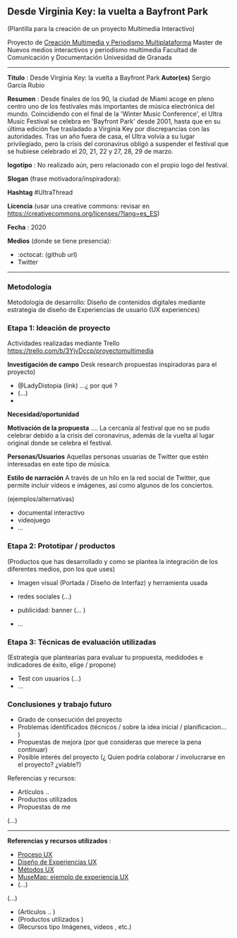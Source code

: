 ## Desde Virginia Key: la vuelta a Bayfront Park

(Plantilla para la creación de un proyecto Multimedia Interactivo)

Proyecto de [Creación Multimedia y Periodismo Multiplataforma](https://github.com/mgea/PeriodismoMultimedia)
Master de Nuevos medios interactivos y periodismo multimedia
Facultad de Comunicación y Documentación
Univesidad de Granada  

----

**Titulo** : Desde Virginia Key: la vuelta a Bayfront Park
**Autor(es)** Sergio García Rubio

**Resumen** : Desde finales de los 90, la ciudad de Miami acoge en pleno centro uno de los festivales más importantes de música electrónica del mundo.
Coincidiendo con el final de la 'Winter Music Conference', el Ultra Music Festival se celebra en 'Bayfront Park' desde 2001, hasta que en su última edición fue trasladado a Virginia Key por discrepancias con las autoridades. Tras un año fuera de casa, el Ultra volvía a su lugar privilegiado, pero la crisis del coronavirus obligó a suspender el festival que se hubiese celebrado el 20, 21, 22 y 27, 28, 29 de marzo.

**logotipo** :  No realizado aún, pero relacionado con el propio logo del festival. 

**Slogan** (frase motivadora/inspiradora): 

**Hashtag** #UltraThread

**Licencia**    (usar una creative commons: revisar en https://creativecommons.org/licenses/?lang=es_ES) 

**Fecha** : 2020

**Medios** (donde se tiene presencia): 


*  :octocat: (github url) 
* Twitter 




--- 

### Metodología

Metodología de desarrollo: Diseño de contenidos digitales mediante estrategia de diseño de Experiencias de usuario (UX experiences) 

### Etapa 1: Ideación de proyecto 

Actividades realizadas mediante Trello https://trello.com/b/3YjvDccp/proyectomultimedia

**Investigación de campo**   Desk research propuestas inspiradoras para el proyecto) 

* @LadyDistopia (link) ...¿ por qué ?
* (...)
* 


**Necesidad/oportunidad** 

**Motivación de la propuesta** .... La cercanía al festival que no se pudo celebrar debido a la crisis del coronavirus, además de la vuelta al lugar original donde se celebra el festival. 

**Personas/Usuarios**  Aquellas personas usuarias de Twitter que estén interesadas en este tipo de música.  

**Estilo de narración**  A través de un hilo en la red social de Twitter, que permite incluir vídeos e imágenes, así como algunos de los conciertos.   

(ejemplos/alternativas) 
* documental interactivo 
* videojuego 
* ... 



### Etapa 2: Prototipar / productos 

(Productos que has desarrollado y como se plantea la integración de los diferentes medios, pon los que uses) 

* Imagen visual (Portada / Diseño de Interfaz) y herramienta usada 

* redes sociales (...) 

* publicidad: banner (... ) 

* ...

### Etapa 3: Técnicas de evaluación utilizadas

(Estrategia que plantearías para evaluar tu propuesta, medidodes e indicadores de éxito, elige / propone) 

* Test con usuarios (...) 
* ... 





### Conclusiones y trabajo futuro


* Grado de consecución del proyecto 
* Problemas identificados  (técnicos / sobre la idea inicial / planificacion… ) 
* Propuestas de mejora (por qué consideras que merece la pena continuar)
* Posible interés del proyecto (¿ Quien podría  colaborar / involucrarse en el proyecto? ¿viable?)


Referencias y recursos: 

* Artículos ..  
* Productos utilizados  
* Propuestas de me

(...)






----

**Referencias y recursos utilizados** :

* [Proceso UX](https://uxmastery.com/resources/process/)
* [Diseño de Experiencias UX](http://www.nosolousabilidad.com/articulos/uxd.htm) 
* [Métodos UX](https://mgea.github.io/UX-DIU-Checklist/index.html) 
* [MuseMap: ejemplo de experiencia UX](https://blog.prototypr.io/musemap-street-art-app-ux-case-study-9bec6a99823b) 
* (...) 

(...)
* (Artículos ..  )
* (Productos utilizados ) 
* (Recursos tipo Imágenes, videos , etc.) 













